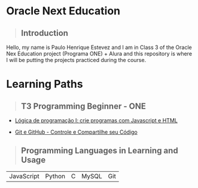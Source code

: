 # Oracle Next Education

> ## Introduction

Hello, my name is Paulo Henrique Estevez and I am in Class 3 of the Oracle Nex Education project (Programa ONE) + Alura and this repository is where I will be putting the projects practiced during the course.

# Learning Paths

> ## T3 Programming Beginner - ONE

+ [Lógica de programação I: crie programas com Javascript e HTML](https://cursos.alura.com.br/user/phestevez/course/logica-programacao-javascript-html/certificate)

+ [Git e GitHub - Controle e Compartilhe seu Código](https://cursos.alura.com.br/user/phestevez/course/git-github-controle-de-versao/certificate)

> ## Programming Languages in Learning and Usage

<table>
  <tr>
    <td>JavaScript</td>
    <td>Python</td>
    <td>C</td>
    <td>MySQL</td>
    <td>Git</td>
  </tr>
</table>
